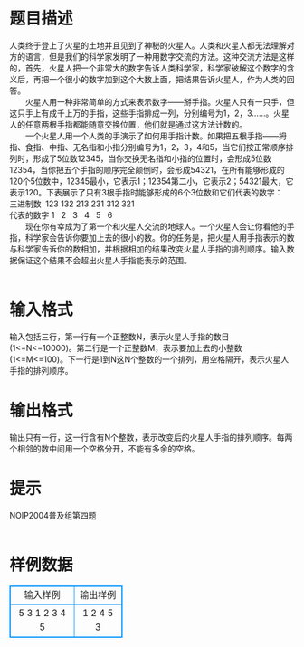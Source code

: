 # 

 
 # 题目描述 
人类终于登上了火星的土地并且见到了神秘的火星人。人类和火星人都无法理解对方的语言，但是我们的科学家发明了一种用数字交流的方法。这种交流方法是这样的，首先，火星人把一个非常大的数字告诉人类科学家，科学家破解这个数字的含义后，再把一个很小的数字加到这个大数上面，把结果告诉火星人，作为人类的回答。<BR>　　火星人用一种非常简单的方式来表示数字——掰手指。火星人只有一只手，但这只手上有成千上万的手指，这些手指排成一列，分别编号为1，2，3……。火星人的任意两根手指都能随意交换位置，他们就是通过这方法计数的。<BR>　　一个火星人用一个人类的手演示了如何用手指计数。如果把五根手指——拇指、食指、中指、无名指和小指分别编号为1，2，3，4和5，当它们按正常顺序排列时，形成了5位数12345，当你交换无名指和小指的位置时，会形成5位数12354，当你把五个手指的顺序完全颠倒时，会形成54321，在所有能够形成的120个5位数中，12345最小，它表示1；12354第二小，它表示2；54321最大，它表示120。下表展示了只有3根手指时能够形成的6个3位数和它们代表的数字：<BR>三进制数&nbsp;&nbsp;123&nbsp;132&nbsp;213&nbsp;231&nbsp;312&nbsp;321<BR>代表的数字&nbsp;1&nbsp;&nbsp;&nbsp;2&nbsp;&nbsp;&nbsp;3&nbsp;&nbsp;&nbsp;4&nbsp;&nbsp;&nbsp;5&nbsp;&nbsp;&nbsp;6<BR>　　现在你有幸成为了第一个和火星人交流的地球人。一个火星人会让你看他的手指，科学家会告诉你要加上去的很小的数。你的任务是，把火星人用手指表示的数与科学家告诉你的数相加，并根据相加的结果改变火星人手指的排列顺序。输入数据保证这个结果不会超出火星人手指能表示的范围。&nbsp;<BR>&nbsp;<BR> 

 
 # 输入格式 
输入包括三行，第一行有一个正整数N，表示火星人手指的数目(1&lt;=N&lt;=10000)。第二行是一个正整数M，表示要加上去的小整数(1&lt;=M&lt;=100)。下一行是1到N这N个整数的一个排列，用空格隔开，表示火星人手指的排列顺序。 

 
 # 输出格式 
输出只有一行，这一行含有N个整数，表示改变后的火星人手指的排列顺序。每两个相邻的数中间用一个空格分开，不能有多余的空格。 

 
 # 提示 
NOIP2004普及组第四题&nbsp;<BR>&nbsp;<BR> 
# 样例数据
<style>
        table,table tr th, table tr td { border:1px solid #0094ff; }
        table { width: 200px; min-height: 25px; line-height: 25px; text-align: center; border-collapse: collapse;}   
    </style>
<table>
	<tr>
		<td>输入样例</td>
		<td>输出样例</td>
	</tr>
<tr><td>5
3
1 2 3 4 5</td><td>1 2 4 5 3</td></tr></table>
